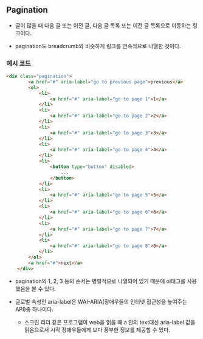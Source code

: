 ## Pagination

- 글이 많을 때 다음 글 또는 이전 글, 다음 글 목록 또는 이전 글 목록으로 이동하는 링크이다.

- pagination도 breadcrumb와 비슷하게 링크를 연속적으로 나열한 것이다.

### 예시 코드

```html
<div class="pagination">
        <a href="#" aria-label="go to previous page">previous</a>
        <ol>
            <li>
                <a href="#" aria-label="go to page 1">1</a>
            </li>
            <li>
                <a href="#" aria-label="go to page 2">2</a>
            </li>
            <li>
                <a href="#" aria-label="go to page 3">3</a>
            </li>
            <li>
                <a href="#" aria-label="go to page 4">4</a>
            </li>
            <li>
                <button type="button" disabled>
                    ...
                </button>
            </li>
            <li>
                <a href="#" aria-label="go to page 5">5</a>
            </li>
            <li>
                <a href="#" aria-label="go to page 6">6</a>
            </li>
            <li>
                <a href="#" aria-label="go to page 7">7</a>
            </li>
            <li>
                <a href="#" aria-label="go to page 8">8</a>
            </li>
        </ol>
        <a href="#">next</a>
    </div>
```

- pagination의 1, 2, 3 등의 순서는 병렬적으로 나열되어 있기 때문에 ol태그를 사용했음을 볼 수 있다.

- 글로벌 속성인 aria-label은 WAI-ARIA(장애우들의 인터넷 접근성을 높여주는 API)중 하나이다.

    - 스크린 리더 같은 프로그램이 web을 읽을 때 a 안의 text대신 aria-label 값을 읽음으로서 
    시각 장애우들에게 보다 풍부한 정보를 제공할 수 있다. 